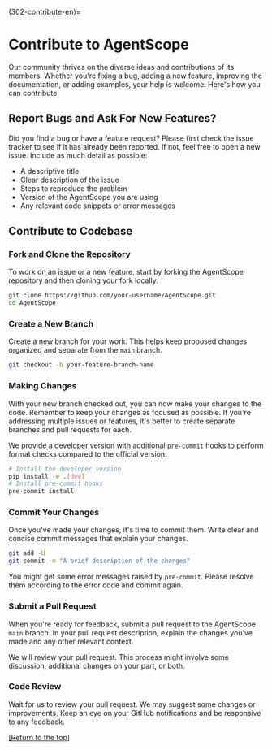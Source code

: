 (302-contribute-en)=

# Contribute to AgentScope

Our community thrives on the diverse ideas and contributions of its members. Whether you're fixing a bug, adding a new feature, improving the documentation,  or adding examples, your help is welcome. Here's how you can contribute:

## Report Bugs and Ask For New Features?

Did you find a bug or have a feature request? Please first check the issue tracker to see if it has already been reported. If not, feel free to open a new issue. Include as much detail as possible:

- A descriptive title
- Clear description of the issue
- Steps to reproduce the problem
- Version of the AgentScope you are using
- Any relevant code snippets or error messages

## Contribute to Codebase

### Fork and Clone the Repository

To work on an issue or a new feature, start by forking the AgentScope repository and then cloning your fork locally.

```bash
git clone https://github.com/your-username/AgentScope.git
cd AgentScope
```

### Create a New Branch

Create a new branch for your work. This helps keep proposed changes organized and separate from the `main` branch.

```bash
git checkout -b your-feature-branch-name
```

### Making Changes

With your new branch checked out, you can now make your changes to the code. Remember to keep your changes as focused as possible. If you're addressing multiple issues or features, it's better to create separate branches and pull requests for each.

We provide a developer version with additional `pre-commit` hooks to perform format checks compared to the official version:

```bash
# Install the developer version
pip install -e .[dev]
# Install pre-commit hooks
pre-commit install
```

### Commit Your Changes

Once you've made your changes, it's time to commit them. Write clear and concise commit messages that explain your changes.

```bash
git add -U
git commit -m "A brief description of the changes"
```

You might get some error messages raised by `pre-commit`. Please resolve them according to the error code and commit again.

### Submit a Pull Request

When you're ready for feedback, submit a pull request to the AgentScope `main` branch. In your pull request description, explain the changes you've made and any other relevant context.

We will review your pull request. This process might involve some discussion, additional changes on your part, or both.

### Code Review

Wait for us to review your pull request. We may suggest some changes or improvements. Keep an eye on your GitHub notifications and be responsive to any feedback.

[[Return to the top]](#302-contribute-en)
